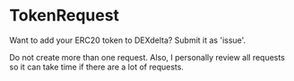 # TokenRequest
Want to add your ERC20 token to DEXdelta? Submit it as 'issue'. 

Do not create more than one request. Also, I personally review all requests so it can take time if there are a lot of requests. 
